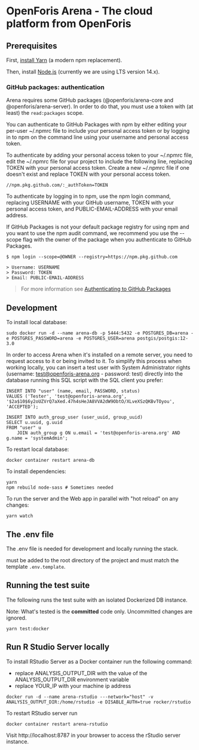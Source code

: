 # OpenForis Arena - The cloud platform from OpenForis

## Prerequisites

First, [install Yarn](https://yarnpkg.com/en/docs/install) (a modern npm replacement).

Then, install [Node.js](https://nodejs.org/en/download/) (currently we are using LTS version 14.x).

### GitHub packages: authentication

Arena requires some GitHub packages (@openforis/arena-core and @openforis/arena-server).
In order to do that, you must use a token with (at least) the `read:packages` scope.

You can authenticate to GitHub Packages with npm by either editing your per-user ~/.npmrc file to include your personal access token or by logging in to npm on the command line using your username and personal access token.

To authenticate by adding your personal access token to your ~/.npmrc file, edit the ~/.npmrc file for your project to include the following line, replacing TOKEN with your personal access token. Create a new ~/.npmrc file if one doesn't exist and replace TOKEN with your personal access token.

```shell
//npm.pkg.github.com/:_authToken=TOKEN
```

To authenticate by logging in to npm, use the npm login command, replacing USERNAME with your GitHub username, TOKEN with your personal access token, and PUBLIC-EMAIL-ADDRESS with your email address.

If GitHub Packages is not your default package registry for using npm and you want to use the npm audit command, we recommend you use the --scope flag with the owner of the package when you authenticate to GitHub Packages.

```shell
$ npm login --scope=@OWNER --registry=https://npm.pkg.github.com

> Username: USERNAME
> Password: TOKEN
> Email: PUBLIC-EMAIL-ADDRESS
```

> For more information see [Authenticating to GitHub Packages](https://docs.github.com/en/packages/guides/configuring-npm-for-use-with-github-packages#authenticating-to-github-packages)

## Development

To install local database:

```shell script
sudo docker run -d --name arena-db -p 5444:5432 -e POSTGRES_DB=arena -e POSTGRES_PASSWORD=arena -e POSTGRES_USER=arena postgis/postgis:12-3.0
```

In order to access Arena when it's installed on a remote server, you need to request access to it or being invited to it.
To simplify this process when working locally, you can insert a test user with System Administrator rights (username: test@openforis-arena.org - password: test) directly into the database running this SQL script with the SQL client you prefer:

```
INSERT INTO "user" (name, email, PASSWORD, status)
VALUES ('Tester', 'test@openforis-arena.org', '$2a$10$6y2oUZVrQ7aXed.47h4sHeJA8VVA2dW9ObtO/XLveXSzQKBvTOyou', 'ACCEPTED');

INSERT INTO auth_group_user (user_uuid, group_uuid)
SELECT u.uuid, g.uuid
FROM "user" u
    JOIN auth_group g ON u.email = 'test@openforis-arena.org' AND g.name = 'systemAdmin';
```

To restart local database:

```shell script
docker container restart arena-db
```

To install dependencies:

```shell
yarn
npm rebuild node-sass # Sometimes needed
```

To run the server and the Web app in parallel with "hot reload" on any changes:

```shell
yarn watch
```

## The .env file

The .env file is needed for development and locally running the stack.

must be added to the root directory of the project and must match the template `.env.template`.

## Running the test suite

The following runs the test suite with an isolated Dockerized DB instance.

Note: What's tested is the **committed** code only. Uncommitted changes are ignored.

```shell
yarn test:docker
```

## Run R Studio Server locally

To install RStudio Server as a Docker container run the following command:

- replace ANALYSIS_OUTPUT_DIR with the value of the ANALYSIS_OUTPUT_DIR environment variable
- replace YOUR_IP with your machine ip address

```shell script
docker run -d --name arena-rstudio ---network="host" -v ANALYSIS_OUTPUT_DIR:/home/rstudio -e DISABLE_AUTH=true rocker/rstudio
```

To restart RStudio server run

```shell script
docker container restart arena-rstudio
```

Visit http://localhost:8787 in your browser to access the rStudio server instance.
